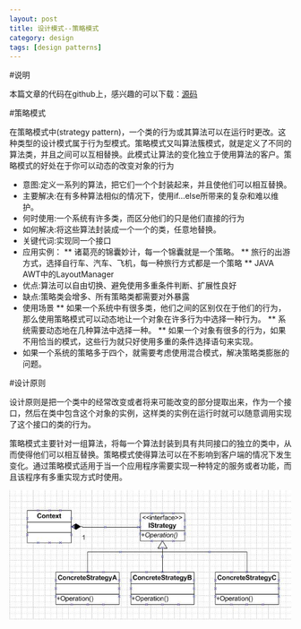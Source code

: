 ```yaml
---
layout: post
title: 设计模式--策略模式
category: design
tags: [design patterns]
---
```


#说明

本篇文章的代码在github上，感兴趣的可以下载：[源码](https://github.com/sdyz5210/fee/tree/master/src/main/java/com/summer/design/patterns/strategy)

#策略模式

在策略模式中(strategy pattern)，一个类的行为或其算法可以在运行时更改。这种类型的设计模式属于行为型模式。策略模式又叫算法簇模式，就是定义了不同的算法类，并且之间可以互相替换。此模式让算法的变化独立于使用算法的客户。策略模式的好处在于你可以动态的改变对象的行为

* 意图:定义一系列的算法，把它们一个个封装起来，并且使他们可以相互替换。
* 主要解决:在有多种算法相似的情况下，使用if...else所带来的复杂和难以维护。
* 何时使用:一个系统有许多类，而区分他们的只是他们直接的行为
* 如何解决:将这些算法封装成一个一个的类，任意地替换。
* 关键代词:实现同一个接口
* 应用实例：
** 诸葛亮的锦囊妙计，每一个锦囊就是一个策略。
** 旅行的出游方式，选择自行车、汽车、飞机，每一种旅行方式都是一个策略
** JAVA AWT中的LayoutManager
* 优点:算法可以自由切换、避免使用多重条件判断、扩展性良好
* 缺点:策略类会增多、所有策略类都需要对外暴露
* 使用场景
** 如果一个系统中有很多类，他们之间的区别仅在于他们的行为，那么使用策略模式可以动态地让一个对象在许多行为中选择一种行为。
** 系统需要动态地在几种算法中选择一种。
** 如果一个对象有很多的行为，如果不用恰当的模式，这些行为就只好使用多重的条件选择语句来实现。
* 如果一个系统的策略多于四个，就需要考虑使用混合模式，解决策略类膨胀的问题。

#设计原则

设计原则是把一个类中的经常改变或者将来可能改变的部分提取出来，作为一个接口，然后在类中包含这个对象的实例，这样类的实例在运行时就可以随意调用实现了这个接口的类的行为。

策略模式主要针对一组算法，将每一个算法封装到具有共同接口的独立的类中，从而使得他们可以相互替换。策略模式使得算法可以在不影响到客户端的情况下发生变化。通过策略模式适用于当一个应用程序需要实现一种特定的服务或者功能，而且该程序有多重实现方式时使用。

![策略模式结构图](/images/strategy.jpg)
